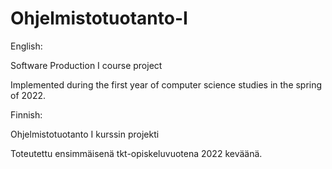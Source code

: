 # Ohjelmistotuotanto-I
English:

Software Production I course project

Implemented during the first year of computer science studies in the spring of 2022.

Finnish:

Ohjelmistotuotanto I kurssin projekti

Toteutettu ensimmäisenä tkt-opiskeluvuotena 2022 keväänä.
